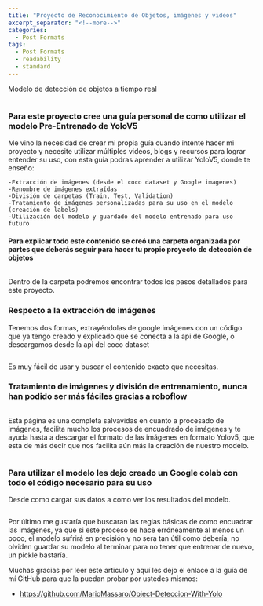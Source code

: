 ```yaml
---
title: "Proyecto de Reconocimiento de Objetos, imágenes y videos"
excerpt_separator: "<!--more-->"
categories:
  - Post Formats
tags:
  - Post Formats
  - readability
  - standard
---
```


Modelo de detección de objetos a tiempo real

<figure style="width: 600px">
  <img src="{{ site.url }}{{ site.baseurl }}/assets/images/ia.jpeg" alt="">
</figure> 

<!--more-->

### Para este proyecto cree una guía personal de como utilizar el modelo Pre-Entrenado de YoloV5
Me vino la necesidad de crear mi propia guía cuando intente hacer mi proyecto y necesite utilizar múltiples videos, blogs y recursos para lograr entender su uso, con esta guía podras aprender a utilizar YoloV5, donde te enseño:

    -Extracción de imágenes (desde el coco dataset y Google imagenes)
    -Renombre de imágenes extraídas
    -División de carpetas (Train, Test, Validation)
    -Tratamiento de imágenes personalizadas para su uso en el modelo (creación de labels)
    -Utilización del modelo y guardado del modelo entrenado para uso futuro

#### Para explicar todo este contenido se creó una carpeta organizada por partes que deberás seguir para hacer tu propio proyecto de detección de objetos

<figure style="width: 600px">
  <img src="{{ site.url }}{{ site.baseurl }}/assets/images/machine-1.JPG" alt="">
</figure> 

Dentro de la carpeta podremos encontrar todos los pasos detallados para este proyecto.

### Respecto a la extracción de imágenes

Tenemos dos formas, extrayéndolas de google imágenes con un código que ya tengo creado y explicado que se conecta a la api de Google, o descargamos desde la api del coco dataset

<figure style="width: 600px">
  <img src="{{ site.url }}{{ site.baseurl }}/assets/images/machine-2.JPG" alt="">
</figure> 

Es muy fácil de usar y buscar el contenido exacto que necesitas.

### Tratamiento de imágenes y división de entrenamiento, nunca han podido ser más fáciles gracias a roboflow

<figure style="width: 600px">
  <img src="{{ site.url }}{{ site.baseurl }}/assets/images/machine-3.JPG" alt="">
</figure> 

Esta página es una completa salvavidas en cuanto a procesado de imágenes, facilita mucho los procesos de encuadrado de imágenes y te ayuda hasta a descargar el formato de las imágenes en formato Yolov5, que esta de más decir que nos facilita aún más la creación de nuestro modelo.

<figure style="width: 600px">
  <img src="{{ site.url }}{{ site.baseurl }}/assets/images/machine-4.JPG" alt="">
</figure> 

### Para utilizar el modelo les dejo creado un Google colab con todo el código necesario para su uso

Desde como cargar sus datos a como ver los resultados del modelo.

<figure style="width: 600px">
  <img src="{{ site.url }}{{ site.baseurl }}/assets/images/machine-5.JPG" alt="">
</figure> 

Por último me gustaría que buscaran las reglas básicas de como encuadrar las imágenes, ya que si este proceso se hace erróneamente al menos un poco, el modelo sufrirá en precisión y no sera tan útil como debería, no olviden guardar su modelo al terminar para no tener que entrenar de nuevo, un pickle bastaría.


Muchas gracias por leer este articulo y aquí les dejo el enlace a la guía de mí GitHub para que la puedan probar por ustedes mismos:

  - https://github.com/MarioMassaro/Object-Deteccion-With-Yolo
